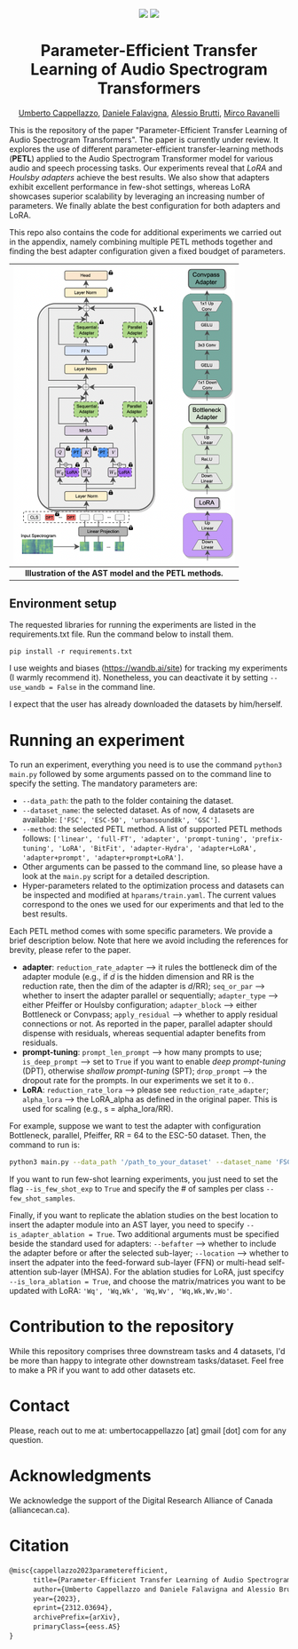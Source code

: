 <div align="center">

[![](https://img.shields.io/badge/Code-github.umbertocappellazzo%2FPETL_AST-blue)](https://umbertocappellazzo.github.io/)
[![](https://img.shields.io/badge/Paper-arxiv.2312.03694-red)](https://arxiv.org/abs/2312.03694)

# Parameter-Efficient Transfer Learning of Audio Spectrogram Transformers

[Umberto Cappellazzo](https://umbertocappellazzo.github.io/), [Daniele Falavigna](https://scholar.google.com/citations?user=LEaCpUMAAAAJ&hl=en), [Alessio Brutti](https://scholar.google.it/citations?user=dS643iQAAAAJ&hl=en), [Mirco Ravanelli](https://sites.google.com/site/mircoravanelli/)

</div>

This is the repository of the paper "Parameter-Efficient Transfer Learning of Audio Spectrogram Transformers". The paper is currently under review. It explores the use of different parameter-efficient transfer-learning methods (**PETL**) applied to the Audio Spectrogram Transformer model for various audio and speech processing tasks. Our experiments reveal that *LoRA* and *Houlsby adapters* achieve the best results. We also show that adapters exhibit excellent performance in few-shot settings, whereas LoRA showcases superior scalability by leveraging an increasing number of parameters. We finally ablate the best configuration for both adapters and LoRA.

This repo also contains the code for additional experiments we carried out in the appendix, namely combining multiple PETL methods together and finding the best adapter configuration given a fixed boudget of parameters.



<div align="center">

|     <img src="images/AST_main.png" width='400'/>    |
| :-------------------------------------------------: |
| **Illustration of the AST model and the PETL methods.** |


</div>



## Environment setup
The requested libraries for running the experiments are listed in the requirements.txt file. Run the command below to install them.   

```
pip install -r requirements.txt
```

I use weights and biases (https://wandb.ai/site) for tracking my experiments (I warmly recommend it). Nonetheless, you can deactivate it by setting `--use_wandb = False` in the command line.

I expect that the user has already downloaded the datasets by him/herself.


# Running an experiment

To run an experiment, everything you need is to use the command ``` python3 main.py ``` followed by some arguments passed on to the command line to specify the setting. The mandatory parameters are:

- `--data_path`: the path to the folder containing the dataset. 
- `--dataset_name`: the selected dataset. As of now, 4 datasets are available: `['FSC', 'ESC-50', 'urbansound8k', 'GSC']`.
- `--method`: the selected PETL method. A list of supported PETL methods follows: `['linear', 'full-FT', 'adapter', 'prompt-tuning', 'prefix-tuning', 'LoRA', 'BitFit', 'adapter-Hydra', 'adapter+LoRA', 'adapter+prompt', 'adapter+prompt+LoRA']`.
- Other arguments can be passed to the command line, so please have a look at the `main.py` script for a detailed description.
- Hyper-parameters related to the optimization process and datasets can be inspected and modified at `hparams/train.yaml`. The current values correspond to the ones we used for our experiments and that led to the best results.

Each PETL method comes with some specific parameters. We provide a brief description below. Note that here we avoid including the references for brevity, please refer to the paper.

- **adapter**: `reduction_rate_adapter` --> it rules the bottleneck dim of the adapter module (e.g., if *d* is the hidden dimension and RR is the reduction rate, then the dim of the adapter is *d*/RR); `seq_or_par` --> whether to insert the adapter parallel or sequentially; `adapter_type` --> either Pfeiffer or Houlsby configuration; `adapter_block` --> either Bottleneck or Convpass; `apply_residual` --> whether to apply residual connections or not. As reported in the paper, parallel adapter should dispense with residuals, whereas sequential adapter benefits from residuals.
- **prompt-tuning**: `prompt_len_prompt` --> how many prompts to use; `is_deep_prompt` --> set to `True` if you want to enable *deep prompt-tuning* (DPT), otherwise *shallow prompt-tuning* (SPT); `drop_prompt` --> the dropout rate for the prompts. In our experiments we set it to `0.`.
- **LoRA**: `reduction_rate_lora` --> please see `reduction_rate_adapter`; `alpha_lora` --> the LoRA_alpha as defined in the original paper. This is used for scaling (e.g., s = alpha_lora/RR).

For example, suppose we want to test the adapter with configuration Bottleneck, parallel, Pfeiffer, RR = 64 to the ESC-50 dataset. Then, the command to run is:

```bash
python3 main.py --data_path '/path_to_your_dataset' --dataset_name 'FSC' --method 'adapter' --seq_or_par 'parallel' --reduction_rate_adapter 64 --adapter_type 'Pfeiffer' --apply_residual False --adapter_block 'Bottleneck'
```


If you want to run few-shot learning experiments, you just need to set the flag `--is_few_shot_exp` to `True` and specify the # of samples per class `--few_shot_samples`.

Finally, if you want to replicate the ablation studies on the best location to insert the adapter module into an AST layer, you need to specify `--is_adapter_ablation = True`. Two additional arguments must be specified beside the standard used for adapters: `--befafter` --> whether to include the adapter before or after the selected sub-layer; `--location` --> whether to insert the adpater into the feed-forward sub-layer (FFN) or multi-head self-attention sub-layer (MHSA). For the ablation studies for LoRA, just specifcy `--is_lora_ablation = True`, and choose the matrix/matrices you want to be updated with LoRA: `'Wq', 'Wq,Wk', 'Wq,Wv', 'Wq,Wk,Wv,Wo'`. 


# Contribution to the repository
While this repository comprises three downstream tasks and 4 datasets, I'd be more than happy to integrate other downstream tasks/dataset. Feel free to make a PR if you want to add other datasets etc. 


# Contact

Please, reach out to me at: umbertocappellazzo [at] gmail [dot] com for any question. 

# Acknowledgments

We acknowledge the support of the Digital Research Alliance of Canada (alliancecan.ca).

# Citation

```latex
@misc{cappellazzo2023parameterefficient,
      title={Parameter-Efficient Transfer Learning of Audio Spectrogram Transformers}, 
      author={Umberto Cappellazzo and Daniele Falavigna and Alessio Brutti and Mirco Ravanelli},
      year={2023},
      eprint={2312.03694},
      archivePrefix={arXiv},
      primaryClass={eess.AS}
}
```
